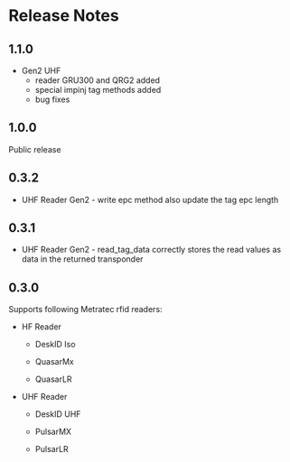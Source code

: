 # Release Notes

## 1.1.0

* Gen2 UHF
  * reader GRU300 and QRG2 added
  * special impinj tag methods added
  * bug fixes

## 1.0.0

Public release

## 0.3.2

* UHF Reader Gen2 - write epc method also update the tag epc length

## 0.3.1

* UHF Reader Gen2 - read_tag_data correctly stores the read values as data in the returned transponder

## 0.3.0

Supports following Metratec rfid readers:

* HF Reader

  * DeskID Iso

  * QuasarMx

  * QuasarLR

* UHF Reader

  * DeskID UHF

  * PulsarMX

  * PulsarLR
